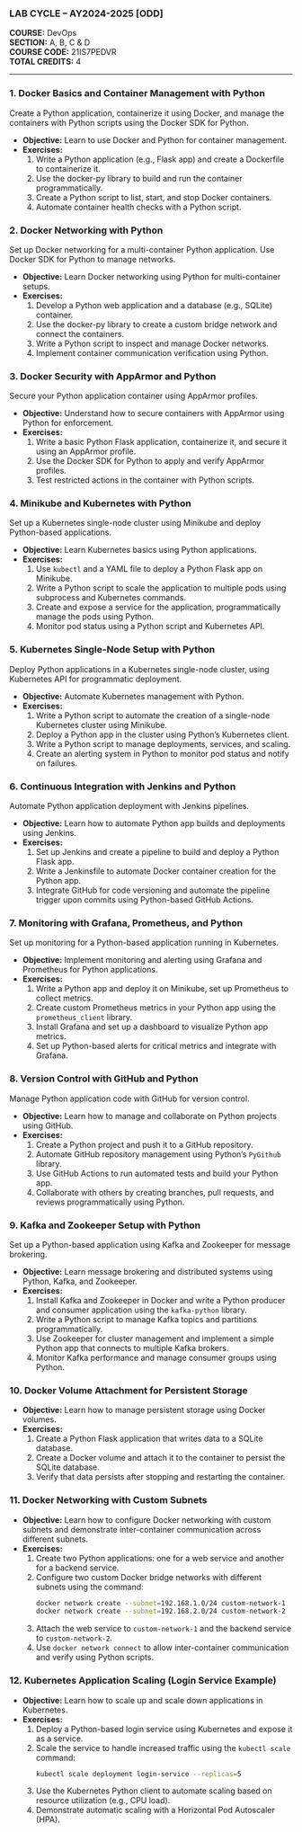 ### LAB CYCLE – AY2024-2025 [ODD]  

**COURSE:** DevOps  
**SECTION:** A, B, C & D  
**COURSE CODE:** 21IS7PEDVR  
**TOTAL CREDITS:** 4  

---

### 1. Docker Basics and Container Management with Python  
Create a Python application, containerize it using Docker, and manage the containers with Python scripts using the Docker SDK for Python.  

- **Objective:** Learn to use Docker and Python for container management.  
- **Exercises:**  
  1. Write a Python application (e.g., Flask app) and create a Dockerfile to containerize it.  
  2. Use the docker-py library to build and run the container programmatically.  
  3. Create a Python script to list, start, and stop Docker containers.  
  4. Automate container health checks with a Python script.  

### 2. Docker Networking with Python  
Set up Docker networking for a multi-container Python application. Use Docker SDK for Python to manage networks.  

- **Objective:** Learn Docker networking using Python for multi-container setups.  
- **Exercises:**  
  1. Develop a Python web application and a database (e.g., SQLite) container.  
  2. Use the docker-py library to create a custom bridge network and connect the containers.  
  3. Write a Python script to inspect and manage Docker networks.  
  4. Implement container communication verification using Python.  

### 3. Docker Security with AppArmor and Python  
Secure your Python application container using AppArmor profiles.  

- **Objective:** Understand how to secure containers with AppArmor using Python for enforcement.  
- **Exercises:**  
  1. Write a basic Python Flask application, containerize it, and secure it using an AppArmor profile.  
  2. Use the Docker SDK for Python to apply and verify AppArmor profiles.  
  3. Test restricted actions in the container with Python scripts.  

### 4. Minikube and Kubernetes with Python  
Set up a Kubernetes single-node cluster using Minikube and deploy Python-based applications.  

- **Objective:** Learn Kubernetes basics using Python applications.  
- **Exercises:**  
  1. Use `kubectl` and a YAML file to deploy a Python Flask app on Minikube.  
  2. Write a Python script to scale the application to multiple pods using subprocess and Kubernetes commands.  
  3. Create and expose a service for the application, programmatically manage the pods using Python.  
  4. Monitor pod status using a Python script and Kubernetes API.  

### 5. Kubernetes Single-Node Setup with Python  
Deploy Python applications in a Kubernetes single-node cluster, using Kubernetes API for programmatic deployment.  

- **Objective:** Automate Kubernetes management with Python.  
- **Exercises:**  
  1. Write a Python script to automate the creation of a single-node Kubernetes cluster using Minikube.  
  2. Deploy a Python app in the cluster using Python’s Kubernetes client.  
  3. Write a Python script to manage deployments, services, and scaling.  
  4. Create an alerting system in Python to monitor pod status and notify on failures.  

### 6. Continuous Integration with Jenkins and Python  
Automate Python application deployment with Jenkins pipelines.  

- **Objective:** Learn how to automate Python app builds and deployments using Jenkins.  
- **Exercises:**  
  1. Set up Jenkins and create a pipeline to build and deploy a Python Flask app.  
  2. Write a Jenkinsfile to automate Docker container creation for the Python app.  
  3. Integrate GitHub for code versioning and automate the pipeline trigger upon commits using Python-based GitHub Actions.  

### 7. Monitoring with Grafana, Prometheus, and Python  
Set up monitoring for a Python-based application running in Kubernetes.  

- **Objective:** Implement monitoring and alerting using Grafana and Prometheus for Python applications.  
- **Exercises:**  
  1. Write a Python app and deploy it on Minikube, set up Prometheus to collect metrics.  
  2. Create custom Prometheus metrics in your Python app using the `prometheus_client` library.  
  3. Install Grafana and set up a dashboard to visualize Python app metrics.  
  4. Set up Python-based alerts for critical metrics and integrate with Grafana.  

### 8. Version Control with GitHub and Python  
Manage Python application code with GitHub for version control.  

- **Objective:** Learn how to manage and collaborate on Python projects using GitHub.  
- **Exercises:**  
  1. Create a Python project and push it to a GitHub repository.  
  2. Automate GitHub repository management using Python’s `PyGithub` library.  
  3. Use GitHub Actions to run automated tests and build your Python app.  
  4. Collaborate with others by creating branches, pull requests, and reviews programmatically using Python.  

### 9. Kafka and Zookeeper Setup with Python  
Set up a Python-based application using Kafka and Zookeeper for message brokering.  

- **Objective:** Learn message brokering and distributed systems using Python, Kafka, and Zookeeper.  
- **Exercises:**  
  1. Install Kafka and Zookeeper in Docker and write a Python producer and consumer application using the `kafka-python` library.  
  2. Write a Python script to manage Kafka topics and partitions programmatically.  
  3. Use Zookeeper for cluster management and implement a simple Python app that connects to multiple Kafka brokers.  
  4. Monitor Kafka performance and manage consumer groups using Python.  

### 10. Docker Volume Attachment for Persistent Storage  
- **Objective:** Learn how to manage persistent storage using Docker volumes.  
- **Exercises:**  
  1. Create a Python Flask application that writes data to a SQLite database.  
  2. Create a Docker volume and attach it to the container to persist the SQLite database.  
  3. Verify that data persists after stopping and restarting the container.  

### 11. Docker Networking with Custom Subnets  
- **Objective:** Learn how to configure Docker networking with custom subnets and demonstrate inter-container communication across different subnets.  
- **Exercises:**  
  1. Create two Python applications: one for a web service and another for a backend service.  
  2. Configure two custom Docker bridge networks with different subnets using the command:  
     ```bash  
     docker network create --subnet=192.168.1.0/24 custom-network-1  
     docker network create --subnet=192.168.2.0/24 custom-network-2  
     ```  
  3. Attach the web service to `custom-network-1` and the backend service to `custom-network-2`.  
  4. Use `docker network connect` to allow inter-container communication and verify using Python scripts.  

### 12. Kubernetes Application Scaling (Login Service Example)  
- **Objective:** Learn how to scale up and scale down applications in Kubernetes.  
- **Exercises:**  
  1. Deploy a Python-based login service using Kubernetes and expose it as a service.  
  2. Scale the service to handle increased traffic using the `kubectl scale` command:  
     ```bash  
     kubectl scale deployment login-service --replicas=5  
     ```  
  3. Use the Kubernetes Python client to automate scaling based on resource utilization (e.g., CPU load).  
  4. Demonstrate automatic scaling with a Horizontal Pod Autoscaler (HPA).  
